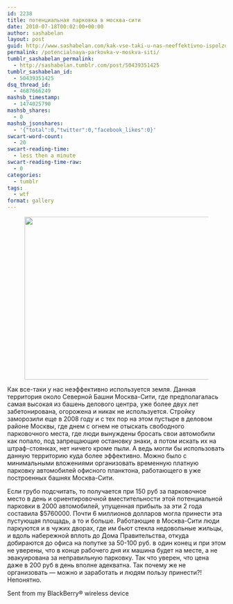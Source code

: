 ```yaml
---
id: 2238
title: потенциальная парковка в москва-сити
date: 2010-07-18T00:02:00+00:00
author: sashabelan
layout: post
guid: http://www.sashabelan.com/kak-vse-taki-u-nas-neeffektivno-ispolzuetsya/
permalink: /potencialnaya-parkovka-v-moskva-siti/
tumblr_sashabelan_permalink:
  - http://sashabelan.tumblr.com/post/50439351425
tumblr_sashabelan_id:
  - 50439351425
dsq_thread_id:
  - 4687666249
mashsb_timestamp:
  - 1474025790
mashsb_shares:
  - 0
mashsb_jsonshares:
  - '{"total":0,"twitter":0,"facebook_likes":0}'
swcart-word-count:
  - 20
swcart-reading-time:
  - less then a minute
swcart-reading-time-raw:
  - 0
categories:
  - tumblr
tags:
  - wtf
format: gallery
---
```

<div id='gallery-5' class='gallery galleryid-2238 gallery-columns-1 gallery-size-full'>
  <figure class='gallery-item'> 
  
  <div class='gallery-icon landscape'>
    <img width="500" height="375" src="http://www.sashabelan.ru/wp-content/uploads/2010/07/tumblr_mmt1981ssw1qarj97o1_500.jpg" class="attachment-full size-full" alt="" srcset="http://www.sashabelan.ru/wp-content/uploads/2010/07/tumblr_mmt1981ssw1qarj97o1_500.jpg 500w, http://www.sashabelan.ru/wp-content/uploads/2010/07/tumblr_mmt1981ssw1qarj97o1_500-300x225.jpg 300w, http://www.sashabelan.ru/wp-content/uploads/2010/07/tumblr_mmt1981ssw1qarj97o1_500-230x173.jpg 230w, http://www.sashabelan.ru/wp-content/uploads/2010/07/tumblr_mmt1981ssw1qarj97o1_500-350x263.jpg 350w" sizes="(max-width: 500px) 100vw, 500px" />
  </div></figure>
</div>

Как все-таки у нас неэффективно используется земля. Данная территория около Северной Башни Москва-Сити, где предполагалась самая высокая из башень делового центра, уже более двух лет забетонирована, огорожена и никак не используется. Стройку заморозили еще в 2008 году и с тех пор на этом пустыре в деловом районе Москвы, где днем с огнем не отыскать свободного парковочного места, где люди вынуждены бросать свои автомобили как попало, под запрещающие остановку знаки, а потом искать их на штраф-стоянках, нет ничего кроме пыли. А ведь могли бы использовать данную территорию куда более эффективно. Можно было с минимальными вложениями организовать временную платную парковку автомобилей офисного планктона, работающего в уже построенных башнях Москва-Сити.
  
Если грубо подсчитать, то получается при 150 руб за парковочное место в день и ориентировочной вместительности этой потенциальной парковки в 2000 автомобилей, упущенная прибыль за эти 2 года составила $5760000. Почти 6 миллионов долларов могла принести эта пустующая площадь, а то и больше. Работающие в Москва-Сити люди паркуются и в чужих дворах, где им бьют стекла недовольные жильцы, и вдоль набережной вплоть до Дома Правительства, откуда добираются до офиса на попутке за 50-100 руб. в один конец и при этом не уверены, что в конце рабочего дня их машина будет на месте, а не эвакуирована за неправильную парковку. Так что уверен, что цена даже в 200 руб в день вполне адекватна. Так почему же не организовать &#8212; можно и заработать и людям пользу принести?! Непонятно.

Sent from my BlackBerry® wireless device